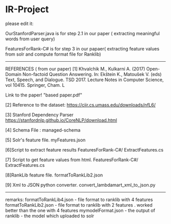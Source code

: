 # IR-Project

please edit it:

OurStanfordParser.java is for step 2.1 in our paper ( extracting meaningful words from user query)

FeaturesForRank-C# is for step 3 in our papaer( extracting feature values from solr and compute format file for Ranklib)

---------------------------------------------------------------------------------------------------
REFERENCES ( from our paper)
[1] Khvalchik M., Kulkarni A. (2017) Open-Domain Non-factoid Question
Answering. In: Ekštein K., Matoušek V. (eds) Text, Speech, and Dialogue.
TSD 2017. Lecture Notes in Computer Science, vol 10415. Springer, Cham. L

Link to the paper! "based paper.pdf"

[2] Reference to the dataset:                 https://ciir.cs.umass.edu/downloads/nfL6/

[3] Stanford Dependency Parser                     https://stanfordnlp.github.io/CoreNLP/download.html

[4] Schema File :                              managed-schema

[5] Solr's feature file.                       myFeatures.json

[6]Script to extract feature results          FeaturesForRank-C#/ ExtractFeatures.cs

[7] Script to get feature values from html.   FeaturesForRank-C#/ ExtractFeatures.cs

[8]RankLib feature file.                      formatToRankLib2.json

[9] Xml to JSON python converter.             convert_lambdamart_xml_to_json.py

---------------------------------------------------------------------------------------------------
remarks:
formatToRankLib4.json - file format to ranklib with 4 features
formatToRankLib2.json - file format to ranklib with 2 features .  worked better than the one with 4 features
mymodelFormat.json - the output of ranklib - the model which uploaded to solr
